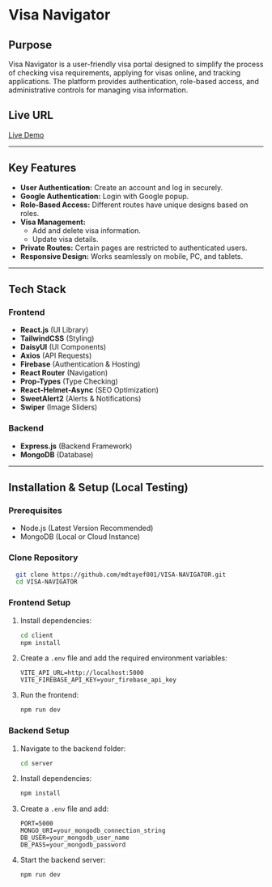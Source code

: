 # Visa Navigator

## Purpose

Visa Navigator is a user-friendly visa portal designed to simplify the process of checking visa requirements, applying for visas online, and tracking applications. The platform provides authentication, role-based access, and administrative controls for managing visa information.

## Live URL

[Live Demo](https://visa-navigator-d3c13.web.app/)

---

## Key Features

- **User Authentication:** Create an account and log in securely.
- **Google Authentication:** Login with Google popup.
- **Role-Based Access:** Different routes have unique designs based on roles.
- **Visa Management:**
  - Add and delete visa information.
  - Update visa details.
- **Private Routes:** Certain pages are restricted to authenticated users.
- **Responsive Design:** Works seamlessly on mobile, PC, and tablets.

---

## Tech Stack

### Frontend

- **React.js** (UI Library)
- **TailwindCSS** (Styling)
- **DaisyUI** (UI Components)
- **Axios** (API Requests)
- **Firebase** (Authentication & Hosting)
- **React Router** (Navigation)
- **Prop-Types** (Type Checking)
- **React-Helmet-Async** (SEO Optimization)
- **SweetAlert2** (Alerts & Notifications)
- **Swiper** (Image Sliders)

### Backend

- **Express.js** (Backend Framework)
- **MongoDB** (Database)

---

## Installation & Setup (Local Testing)

### Prerequisites

- Node.js (Latest Version Recommended)
- MongoDB (Local or Cloud Instance)

### Clone Repository

```sh
  git clone https://github.com/mdtayef001/VISA-NAVIGATOR.git
  cd VISA-NAVIGATOR
```

### Frontend Setup

1. Install dependencies:
   ```sh
   cd client
   npm install
   ```
2. Create a `.env` file and add the required environment variables:
   ```env
   VITE_API_URL=http://localhost:5000
   VITE_FIREBASE_API_KEY=your_firebase_api_key
   ```
3. Run the frontend:
   ```sh
   npm run dev
   ```

### Backend Setup

1. Navigate to the backend folder:
   ```sh
   cd server
   ```
2. Install dependencies:
   ```sh
   npm install
   ```
3. Create a `.env` file and add:
   ```env
   PORT=5000
   MONGO_URI=your_mongodb_connection_string
   DB_USER=your_mongodb_user_name
   DB_PASS=your_mongodb_password
   ```
4. Start the backend server:
   ```sh
   npm run dev
   ```
